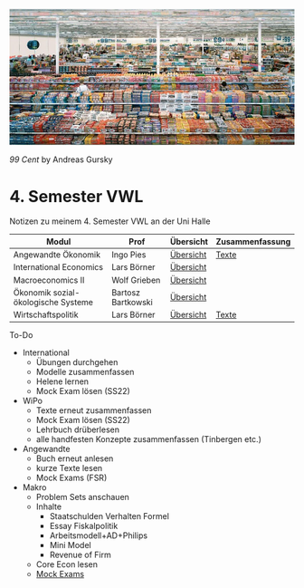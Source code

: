 ![2022-02-13_13-29](images/2022-02-13_13-29.jpg)

*99 Cent* by Andreas Gursky

# 4. Semester VWL

Notizen zu meinem 4. Semester VWL an der Uni Halle

| Modul                               | Prof               | Übersicht                               | Zusammenfassung                                  |
| ----------------------------------- | ------------------ | --------------------------------------- | ------------------------------------------------ |
| Angewandte Ökonomik                 | Ingo Pies          | [Übersicht](VL_Angewandte/README.md)    | [Texte](VL_Angewandte/2023-04-00-Lesenotizen.md) |
| International Economics             | Lars Börner        | [Übersicht](VL_International/README.md) |                                                  |
| Macroeconomics II                   | Wolf Grieben       | [Übersicht](VL_Makro2/README.md)        |                                                  |
| Ökonomik sozial-ökologische Systeme | Bartosz Bartkowski | [Übersicht](VL_SoÖko/README.md)         |                                                  |
| Wirtschaftspolitik                  | Lars Börner        | [Übersicht](VL_WiPo/README.md)          | [Texte](VL_WiPo/2023-04-00-Lesenotizen.md)       |



To-Do

- International
    - Übungen durchgehen
    - Modelle zusammenfassen
    - Helene lernen
    - Mock Exam lösen (SS22)
- WiPo
    - Texte erneut zusammenfassen
    - Mock Exam lösen (SS22)
    - Lehrbuch drüberlesen
    - alle handfesten Konzepte zusammenfassen (Tinbergen etc.)
- Angewandte
    - Buch erneut anlesen
    - kurze Texte lesen
    - Mock Exams (FSR)
- Makro
    - Problem Sets anschauen
    - Inhalte
        - Staatschulden Verhalten Formel
        - Essay Fiskalpolitik
        - Arbeitsmodell+AD+Philips
        - Mini Model
        - Revenue of Firm
    - Core Econ lesen
    - [Mock Exams](https://wachstum.wiwi.uni-halle.de/old-exams/)



